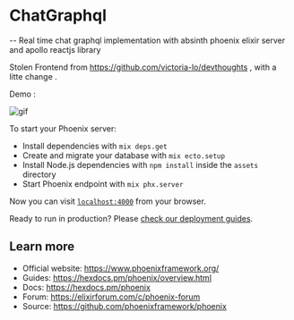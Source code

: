# ChatGraphql
--
Real time chat graphql implementation with absinth phoenix elixir server and apollo reactjs library 

Stolen Frontend from https://github.com/victoria-lo/devthoughts , with a litte change .

Demo : 

 ![gif](https://user-images.githubusercontent.com/49757658/135169595-9beec615-0869-44f1-ad57-1bda546ce3b9.gif)  

To start your Phoenix server:

  * Install dependencies with `mix deps.get`
  * Create and migrate your database with `mix ecto.setup`
  * Install Node.js dependencies with `npm install` inside the `assets` directory
  * Start Phoenix endpoint with `mix phx.server`

Now you can visit [`localhost:4000`](http://localhost:4000) from your browser.

Ready to run in production? Please [check our deployment guides](https://hexdocs.pm/phoenix/deployment.html).

## Learn more

  * Official website: https://www.phoenixframework.org/
  * Guides: https://hexdocs.pm/phoenix/overview.html
  * Docs: https://hexdocs.pm/phoenix
  * Forum: https://elixirforum.com/c/phoenix-forum
  * Source: https://github.com/phoenixframework/phoenix
